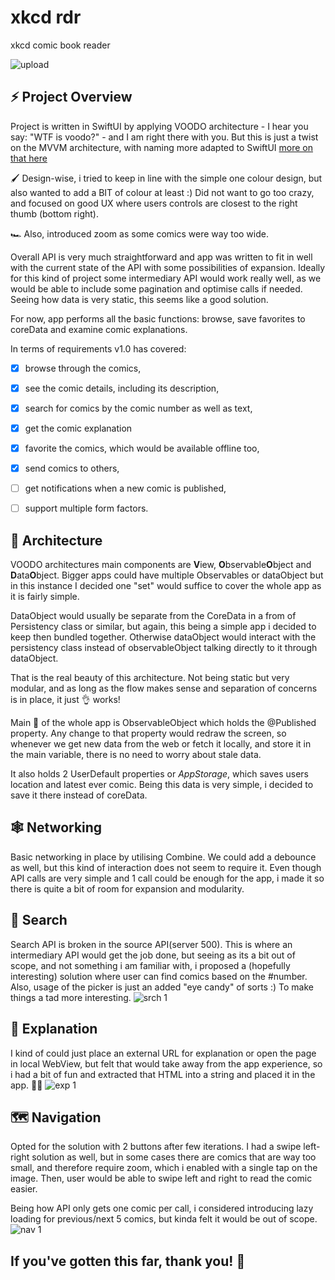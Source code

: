 # xkcd rdr
xkcd comic book reader

![upload](https://user-images.githubusercontent.com/21968377/138002732-1879b901-9b38-4bb8-acec-f6b4f062896b.png)

## ⚡️ Project Overview
Project is written in SwiftUI by applying VOODO architecture - I hear you say: "WTF is voodo?" - and I am right there with you.
But this is just a twist on the MVVM architecture, with naming more adapted to SwiftUI [more on that here](https://swiftuivoodo.com/)

🖌 Design-wise, i tried to keep in line with the simple one colour design, but also wanted to add a BIT of colour at least :) Did not want to go too crazy, and focused on good UX where users controls are closest to the right thumb (bottom right). 

🏎 Also, introduced zoom as some comics were way too wide.

Overall API is very much straightforward and app was written to fit in well with the current state of the API with some possibilities of expansion. Ideally for this kind of project some intermediary API would work really well, as we would be able to include some pagination and optimise calls if needed. Seeing how data is very static, this seems like a good solution.

For now, app performs all the basic functions: browse, save favorites to coreData and examine comic explanations.

In terms of requirements v1.0 has covered:
- [x] browse through the comics,
- [x] see the comic details, including its description,
- [x] search for comics by the comic number as well as text,
- [x] get the comic explanation
- [x] favorite the comics, which would be available offline too,
- [x] send comics to others,
- [ ] get notifications when a new comic is published,
- [ ] support multiple form factors.


## 🧱 Architecture
VOODO architectures main components are **V**iew, **O**bservable**O**bject and **D**ata**O**bject. Bigger apps could have multiple Observables or dataObject but in this instance I decided one "set" would suffice to cover the whole app as it is fairly simple.

DataObject would usually be separate from the CoreData in a from of Persistency class or similar, but again, this being a simple app i decided to keep then bundled together. Otherwise dataObject would interact with the persistency class instead of observableObject talking directly to it through dataObject.

That is the real beauty of this architecture. Not being static but very modular, and as long as the flow makes sense and separation of concerns is in place, it just 👌 works!

Main 🧠 of the whole app is ObservableObject which holds the @Published property. Any change to that property would redraw the screen, so whenever we get new data from the web or fetch it locally, and store it in the main variable, there is no need to worry about stale data.

It also holds 2 UserDefault properties or *AppStorage*, which saves users location and latest ever comic. Being this data is very simple, i decided to save it there instead of coreData.


## 🕸 Networking 
Basic networking in place by utilising Combine. We could add a debounce as well, but this kind of interaction does not seem to require it.
Even though API calls are very simple and 1 call could be enough for the app, i made it so there is quite a bit of room for expansion and modularity.

## 🔎 Search
Search API is broken in the source API(server 500). This is where an intermediary API would get the job done, but seeing as its a bit out of scope, and not something i am familiar with, i proposed a (hopefully interesting) solution where user can find comics based on the #number. Also, usage of the picker is just an added "eye candy" of sorts :) To make things a tad more interesting.
![srch 1](https://user-images.githubusercontent.com/21968377/138003017-87ec2e6b-121e-46de-80a6-d3fea506cec6.png)

## 🔭 Explanation
I kind of could just place an external URL for explanation or open the page in local WebView, but felt that would take away from the app experience, so i had a bit of fun and extracted that HTML into a string and placed it in the app. 🤷‍♂️
![exp 1](https://user-images.githubusercontent.com/21968377/138002867-c8f934ba-fe1c-4bd0-b2b1-779dd7806393.png)

## 🗺 Navigation 
Opted for the solution with 2 buttons after few iterations. I had a swipe left-right solution as well, but in some cases there are comics that are way too small, and therefore require zoom, which i enabled with a single tap on the image. Then, user would be able to swipe left and right to read the comic easier.

Being how API only gets one comic per call, i considered introducing lazy loading for previous/next 5 comics, but kinda felt it would be out of scope.
![nav 1](https://user-images.githubusercontent.com/21968377/138003113-b060c7e2-9337-4769-8d63-8dd77b4039c0.png)


## If you've gotten this far, thank you! 🙌

